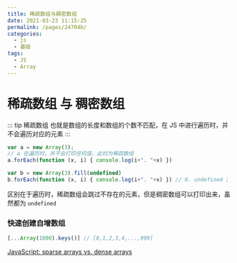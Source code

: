 ```yaml
---
title: 稀疏数组与稠密数组
date: 2021-03-23 11:15:25
permalink: /pages/24704b/
categories:
  - js
  - 基础
tags:
  - JS
  - Array
---
```

# 稀疏数组 与 稠密数组

::: tip 稀疏数组
也就是数组的长度和数组的个数不匹配，在 JS 中进行遍历时，并不会遍历对应的元素
:::

```js
var a = new Array(3);
// a 在遍历时，并不会打印任何值，此时为稀疏数组
a.forEach(function (x, i) { console.log(i+". "+x) }) 

var b = new Array(3).fill(undefined)
b.forEach(function (x, i) { console.log(i+". "+x) }) // 0. undefined ; 1. undefined; 2. undefined;
```
区别在于遍历时，稀疏数组会跳过不存在的元素，但是稠密数组可以打印出来，虽然都为 `undefined`

### 快速创建自增数组
```js
[...Array(1000).keys()] // [0,1,2,3,4,...,999]
```

[JavaScript: sparse arrays vs. dense arrays](https://2ality.com/2012/06/dense-arrays.html)
